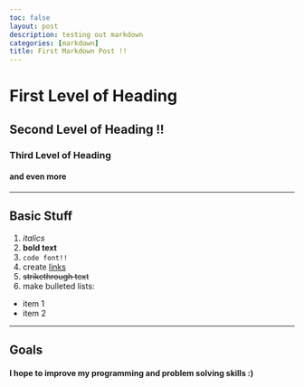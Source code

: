 ```yaml
---
toc: false
layout: post
description: testing out markdown
categories: [markdown]
title: First Markdown Post !!
---
```


# First Level of Heading
## Second Level of Heading !!
### Third Level of Heading
#### and even more 

---

## Basic Stuff
1. *italics* 
2. **bold text**
3. `code font!!`
4. create [links](https://www.pinterest.com.au/)
5. ~~strikethrough text~~
6. make bulleted lists:
- item 1
- item 2

---

## Goals
#### I hope to improve my programming and problem solving skills :)
